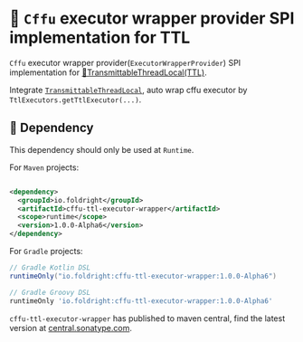 # 🦝 `Cffu` executor wrapper provider SPI implementation for TTL

`Cffu` executor wrapper provider(`ExecutorWrapperProvider`) SPI implementation for
[📌TransmittableThreadLocal(TTL)](https://github.com/alibaba/transmittable-thread-local).

Integrate [`TransmittableThreadLocal`](https://github.com/alibaba/transmittable-thread-local),
auto wrap cffu executor by `TtlExecutors.getTtlExecutor(...)`.

## 🍪 Dependency

This dependency should only be used at `Runtime`.

For `Maven` projects:

```xml

<dependency>
  <groupId>io.foldright</groupId>
  <artifactId>cffu-ttl-executor-wrapper</artifactId>
  <scope>runtime</scope>
  <version>1.0.0-Alpha6</version>
</dependency>
```

For `Gradle` projects:

```groovy
// Gradle Kotlin DSL
runtimeOnly("io.foldright:cffu-ttl-executor-wrapper:1.0.0-Alpha6")
```

```groovy
// Gradle Groovy DSL
runtimeOnly 'io.foldright:cffu-ttl-executor-wrapper:1.0.0-Alpha6'
```

`cffu-ttl-executor-wrapper` has published to maven central, find the latest version at
[central.sonatype.com](https://central.sonatype.com/artifact/io.foldright/cffu-ttl-executor-wrapper/0.9.4/versions).
